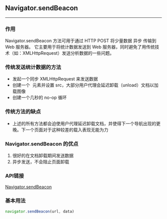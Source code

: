 ##  Navigator.sendBeacon

---

### 作用
Navigator.sendBeacon 方法可用于通过 HTTP POST 将少量数据 异步 传输到 Web 服务器。
它主要用于将统计数据发送到 Web 服务器，同时避免了用传统技术（如：XMLHttpRequest）发送分析数据的一些问题。

### 传统发送统计数据的方法
- 发起一个同步 XMLHttpRequest 来发送数据
- 创建一个 <img> 元素并设置 src，大部分用户代理会延迟卸载（unload）文档以加载图像
- 创建一个几秒的 no-op 循环

### 传统方法的缺点
- 上述的所有方法都会迫使用户代理延迟卸载文档，并使得下一个导航出现的更晚。下一个页面对于这种较差的载入表现无能为力

### Navigator.sendBeacon 的优点
1. 很好的在文档卸载期间发送数据
2. 异步发送，不会阻止页面卸载

### API链接
[Navigator.sendBeacon](https://developer.mozilla.org/zh-CN/docs/Web/API/Navigator/sendBeacon)

### 基本用法
```javascript
navigator.sendBeacon(url, data)
```
